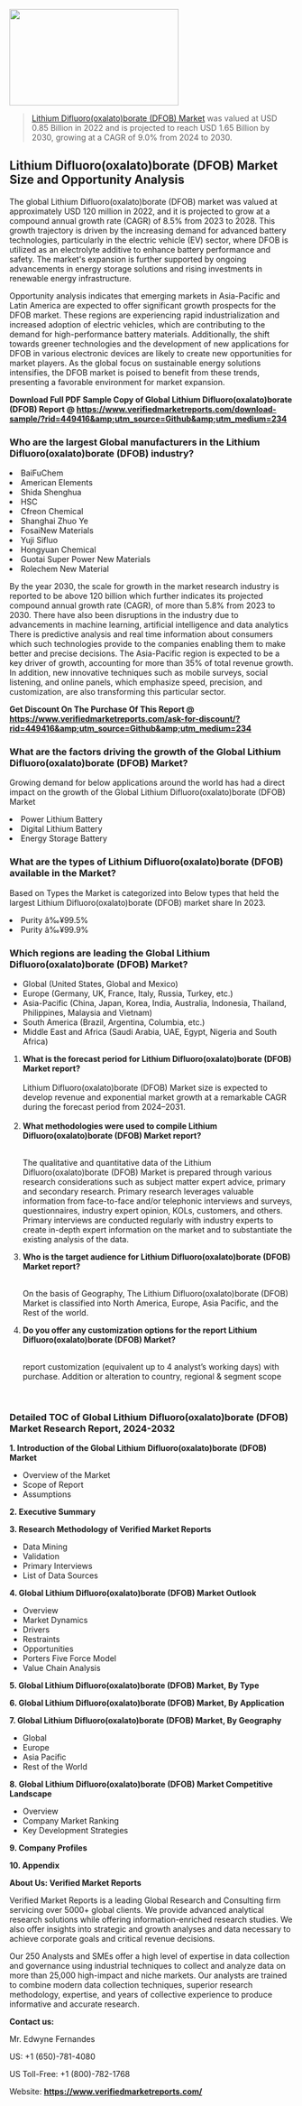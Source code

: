 
<img src="https://ffe5etoiles.com/wp-content/uploads/2024/12/MST1-300x171.png" alt="" width="300" height="171" class="alignnone size-medium wp-image-20088" /><blockquote><p><p><a href="https://www.verifiedmarketreports.com/download-sample/?rid=449416&utm_source=Github&utm_medium=234" target="_blank">Lithium Difluoro(oxalato)borate (DFOB) Market</a> was valued at USD 0.85 Billion in 2022 and is projected to reach USD 1.65 Billion by 2030, growing at a CAGR of 9.0% from 2024 to 2030.</p></blockquote><p><h2>Lithium Difluoro(oxalato)borate (DFOB) Market Size and Opportunity Analysis</h2><p>The global Lithium Difluoro(oxalato)borate (DFOB) market was valued at approximately USD 120 million in 2022, and it is projected to grow at a compound annual growth rate (CAGR) of 8.5% from 2023 to 2028. This growth trajectory is driven by the increasing demand for advanced battery technologies, particularly in the electric vehicle (EV) sector, where DFOB is utilized as an electrolyte additive to enhance battery performance and safety. The market's expansion is further supported by ongoing advancements in energy storage solutions and rising investments in renewable energy infrastructure.</p><p>Opportunity analysis indicates that emerging markets in Asia-Pacific and Latin America are expected to offer significant growth prospects for the DFOB market. These regions are experiencing rapid industrialization and increased adoption of electric vehicles, which are contributing to the demand for high-performance battery materials. Additionally, the shift towards greener technologies and the development of new applications for DFOB in various electronic devices are likely to create new opportunities for market players. As the global focus on sustainable energy solutions intensifies, the DFOB market is poised to benefit from these trends, presenting a favorable environment for market expansion.</p></p><p class=""><strong>Download Full PDF Sample Copy of Global Lithium Difluoro(oxalato)borate (DFOB) Report @ <a href="https://www.verifiedmarketreports.com/download-sample/?rid=449416&amp;utm_source=Github&amp;utm_medium=234" target="_blank">https://www.verifiedmarketreports.com/download-sample/?rid=449416&amp;utm_source=Github&amp;utm_medium=234</a></strong></p><h3 id="" class="">Who are the largest Global manufacturers in the Lithium Difluoro(oxalato)borate (DFOB) industry?</h3><p><li>BaiFuChem</li><li> American Elements</li><li> Shida Shenghua</li><li> HSC</li><li> Cfreon Chemical</li><li> Shanghai Zhuo Ye</li><li> FosaiNew Materials</li><li> Yuji Sifluo</li><li> Hongyuan Chemical</li><li> Guotai Super Power New Materials</li><li> Rolechem New Material</li></p><div class=""><div class="" dir="" data-message-author-role="" data-message-id="" data-message-model-slug=""><div class=""><div class=""><div class=""><div class="" dir="" data-message-author-role="" data-message-id="" data-message-model-slug=""><div class=""><div class=""><p>By the year 2030, the scale for growth in the market research industry is reported to be above 120 billion which further indicates its projected compound annual growth rate (CAGR), of more than 5.8% from 2023 to 2030. There have also been disruptions in the industry due to advancements in machine learning, artificial intelligence and data analytics There is predictive analysis and real time information about consumers which such technologies provide to the companies enabling them to make better and precise decisions. The Asia-Pacific region is expected to be a key driver of growth, accounting for more than 35% of total revenue growth. In addition, new innovative techniques such as mobile surveys, social listening, and online panels, which emphasize speed, precision, and customization, are also transforming this particular sector.</p><p><strong>Get Discount On The Purchase Of This Report @&nbsp; <a href="https://www.verifiedmarketreports.com/ask-for-discount/?rid=449416&amp;utm_source=Github&amp;utm_medium=234" target="_blank">https://www.verifiedmarketreports.com/ask-for-discount/?rid=449416&amp;utm_source=Github&amp;utm_medium=234</a></strong></p></div></div></div></div></div></div></div></div><h3 id="" class="">What are the factors driving the growth of the Global Lithium Difluoro(oxalato)borate (DFOB) Market?</h3><p id="" class="">Growing demand for below applications around the world has had a direct impact on the growth of the Global Lithium Difluoro(oxalato)borate (DFOB) Market</p><p id="" class=""><li>Power Lithium Battery</li><li> Digital Lithium Battery</li><li> Energy Storage Battery</li></p><h3 id="" class="">What are the types of Lithium Difluoro(oxalato)borate (DFOB) available in the Market?</h3><p id="" class="">Based on Types the Market is categorized into Below types that held the largest Lithium Difluoro(oxalato)borate (DFOB) market share In 2023.</p><p id="" class=""><li>Purity â‰¥99.5%</li><li> Purity â‰¥99.9%</li></p><h3 id="" class="">Which regions are leading the Global Lithium Difluoro(oxalato)borate (DFOB) Market?</h3><ul><li>Global (United States, Global and Mexico)</li><li>Europe (Germany, UK, France, Italy, Russia, Turkey, etc.)</li><li>Asia-Pacific (China, Japan, Korea, India, Australia, Indonesia, Thailand, Philippines, Malaysia and Vietnam)</li><li>South America (Brazil, Argentina, Columbia, etc.)</li><li>Middle East and Africa (Saudi Arabia, UAE, Egypt, Nigeria and South Africa)</li></ul><p><ol><li><strong>What is the forecast period for Lithium Difluoro(oxalato)borate (DFOB) Market report?<br /></strong><br /><span data-sheets-root="1" data-sheets-value="{&quot;1&quot;:2,&quot;2&quot;:&quot;XXXX size is expected to develop revenue and exponential market growth at a remarkable CAGR during the forecast period from 2024&ndash;2030.&quot;}" data-sheets-userformat="{&quot;2&quot;:12674,&quot;4&quot;:{&quot;1&quot;:2,&quot;2&quot;:16776960},&quot;10&quot;:2,&quot;11&quot;:0,&quot;15&quot;:&quot;Arial&quot;,&quot;16&quot;:12}">Lithium Difluoro(oxalato)borate (DFOB) Market size is expected to develop revenue and exponential market growth at a remarkable CAGR during the forecast period from 2024&ndash;2031.</span><br /><br /></li><li><strong>What methodologies were used to compile Lithium Difluoro(oxalato)borate (DFOB) Market report?<br /><br /></strong><p>The qualitative and quantitative data of the&nbsp;Lithium Difluoro(oxalato)borate (DFOB) Market is prepared through various research considerations such as subject matter expert advice, primary and secondary research. Primary research leverages valuable information from face-to-face and/or telephonic interviews and surveys, questionnaires, industry expert opinion, KOLs, customers, and others. Primary interviews are conducted regularly with industry experts to create in-depth expert information on the market and to substantiate the existing analysis of the data.&nbsp;</p></li><li><strong>Who is the target audience for Lithium Difluoro(oxalato)borate (DFOB) Market report?<br /><br /></strong><p>On the basis of Geography, The&nbsp;Lithium Difluoro(oxalato)borate (DFOB) Market is classified into North America, Europe, Asia Pacific, and the Rest of the world.</p></li><li><strong>Do you offer any customization options for the report Lithium Difluoro(oxalato)borate (DFOB) Market?<br /><br /></strong><p>report customization (equivalent up to 4 analyst&rsquo;s working days) with purchase. Addition or alteration to country, regional &amp; segment scope</p><p>&nbsp;</p></li></ol></p><h3 id="" class="">Detailed TOC of Global Lithium Difluoro(oxalato)borate (DFOB) Market Research Report, 2024-2032</h3><p id="" class=""><strong>1. Introduction of the Global Lithium Difluoro(oxalato)borate (DFOB) Market</strong></p><ul><li>Overview of the Market</li><li>Scope of Report</li><li>Assumptions</li></ul><p id="" class=""><strong>2. Executive Summary</strong></p><p id="" class=""><strong>3. Research Methodology of&nbsp;Verified Market Reports</strong></p><ul><li>Data Mining</li><li>Validation</li><li>Primary Interviews</li><li>List of Data Sources</li></ul><p id="" class=""><strong>4. Global Lithium Difluoro(oxalato)borate (DFOB) Market Outlook</strong></p><ul><li>Overview</li><li>Market Dynamics</li><li>Drivers</li><li>Restraints</li><li>Opportunities</li><li>Porters Five Force Model</li><li>Value Chain Analysis</li></ul><p id="" class=""><strong>5. Global Lithium Difluoro(oxalato)borate (DFOB) Market, By&nbsp;Type</strong></p><p id="" class=""><strong>6. Global Lithium Difluoro(oxalato)borate (DFOB) Market, By Application</strong></p><p id="" class=""><strong>7. Global Lithium Difluoro(oxalato)borate (DFOB) Market, By Geography</strong></p><ul><li>Global</li><li>Europe</li><li>Asia Pacific</li><li>Rest of the World</li></ul><p id="" class=""><strong>8. Global Lithium Difluoro(oxalato)borate (DFOB) Market Competitive Landscape</strong></p><ul><li>Overview</li><li>Company Market Ranking</li><li>Key Development Strategies</li></ul><p id="" class=""><strong>9. Company Profiles</strong></p><p id="" class=""><strong>10. Appendix</strong></p><p id="" class=""><strong>About Us: Verified Market Reports</strong></p><p id="" class="">Verified Market Reports is a leading Global Research and Consulting firm servicing over 5000+ global clients. We provide advanced analytical research solutions while offering information-enriched research studies. We also offer insights into strategic and growth analyses and data necessary to achieve corporate goals and critical revenue decisions.</p><p id="" class="">Our 250 Analysts and SMEs offer a high level of expertise in data collection and governance using industrial techniques to collect and analyze data on more than 25,000 high-impact and niche markets. Our analysts are trained to combine modern data collection techniques, superior research methodology, expertise, and years of collective experience to produce informative and accurate research.</p><p id="" class=""><strong>Contact us:</strong></p><p id="" class="">Mr. Edwyne Fernandes</p><p id="" class="">US: +1 (650)-781-4080</p><p id="" class="">US Toll-Free: +1 (800)-782-1768</p><p id="" class="">Website: <a target="" data-test-app-aware-link=""><strong>https://www.verifiedmarketreports.com/</strong></a></p>
